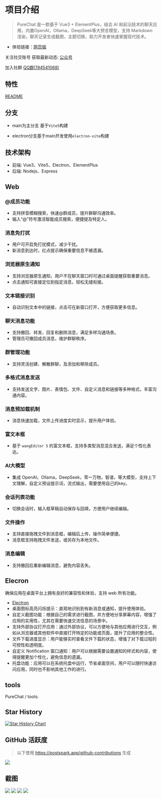 # 项目介绍

> PureChat 是一款基于 Vue3 + ElementPlus，结合 AI 和前沿技术的聊天应用，内置OpenAI，Ollama，DeepSeek等大预言模型，支持 Markdown 渲染，聊天记录生成截图，主题切换，助力开发者快速掌握现代技术。
- 体验链接：[网页版](https://purechat.cn)

关注社交账号 获取最新动态: [公众号](http://mmbiz.qpic.cn/sz_mmbiz_jpg/jfyEomMz9MYlSVaNrB0yfPKcGm2OmPfCZiaHR9r1Zo0YzSro1T8MonB6OpkcGiamhHD5Sv0LPLYWS2HdaeUamDqQ/0)

加入社群 [QQ群(194541068)](https://jq.qq.com/?_wv=1027&k=Cd4Ihd2J)

## 特性
[README](https://github.com/Hyk260/PureChat/blob/main/README.md)

## 分支
- main为主分支 基于`Vite5`构建
<!-- - master分支基于`Vue CLI5`构建（不再维护） -->
- electron分支基于main开发使用`electron-vite`构建

## 技术架构
- 前端: Vue3、Vite5、Electron、ElementPlus
- 后端: Nodejs、Express
## Web

### @成员功能
- 支持拼音模糊搜索，快速@群成员，提升群聊沟通效率。
- 输入“@”符号激活智能成员搜索，便捷提及特定人。

### 消息免打扰
- 用户可开启免打扰模式，减少干扰。
- 新消息到达时，红点提示确保重要信息不被遗漏。

### 浏览器原生通知
- 支持浏览器原生通知，用户不在聊天窗口时可通过桌面提醒获取重要消息。
- 点击通知可直接定位到指定消息，轻松无缝衔接。

### 文本链接识别
- 自动识别文本中的链接，点击可在新窗口打开，方便获取更多信息。

### 聊天消息功能
- 支持撤回、转发、回复和删除消息，满足多样沟通场景。
- 管理员可撤回成员消息，维护群聊秩序。

### 群管理功能
- 支持灵活创建、解散群聊，及添加和移除成员。

### 多格式消息发送
- 支持发送文字、图片、表情包、文件、自定义消息和链接等多种格式，丰富沟通内容。

### 消息预加载机制
- 消息快速加载，文件上传进度实时显示，提升用户体验。

### 富文本框
- 基于 `wangEditor 5` 的富文本框，支持多类型消息混合发送，满足个性化表达。

### AI大模型
- 集成 OpenAI，Ollama，DeepSeek，零一万物，智谱，等大模型，支持上下文理解，自定义预设提示词，流式输出，需要使用自己的key。

### 会话列表功能
- 切换会话时，输入框草稿自动保存与回填，方便用户继续编辑。

### 文件操作
- 支持直接拖拽文件到消息框，编辑后上传，操作简单便捷。
- 消息框支持拖拽文件发送，或另存为本地文件。

### 消息编辑
- 支持撤回后重新编辑消息，避免内容丢失。

## Elecron

<Callout type='tip'>
  确保应用在桌面平台上拥有良好的兼容性和体验，支持 web 所有功能。
</Callout>

- [Electron](https://github.com/Hyk260/PureChat/tree/electron)
- 桌面图标高亮闪烁提示：直观地识别到有新消息或通知，提升使用体验。
- 自定义截图功能：根据自己的需求进行截图，并方便地分享屏幕内容，增强了应用的实用性，尤其在需要快速交流信息的场景中。
- 支持外部协议打开应用：通过外部协议，可以方便地与其他应用进行交互，例如从浏览器或其他软件中直接打开特定的功能或页面，提升了应用的整合性。
- 文件下载进度显示：用户能够实时查看文件下载的状态，增强了对下载过程的可控性和透明度。
- 自定义 Notification 窗口通知：用户可以根据需要设置通知的样式和内容，使得提醒更加个性化，避免信息的遗漏。
- 托盘功能：应用可以在系统托盘中运行，节省桌面空间，用户可以随时快速访问应用，同时也不影响其他工作的进行。

## tools

PureChat / tools:

<ContentIntegrations />

## Star History

<!-- https://www.star-history.com/ -->

<!-- ![PurerChat Star History](/screenshot/star-history.png) -->

[![Star History Chart](https://api.star-history.com/svg?repos=Hyk260/PureChat&type=Date)](https://www.star-history.com/#Hyk260/PureChat&Date)

## GitHub 活跃度

> 以下使用 https://postspark.app/github-contributions 生成

<img src="/screenshot/liveness.png">

## 截图

<img src="/screenshot/chat.png">

<img src="/screenshot/discover.png">

<img src="/screenshot/config.png">

<img src="/screenshot/screenshot.png">

<!-- <ContentImages /> -->